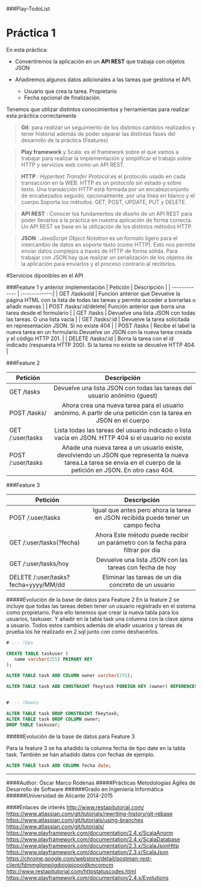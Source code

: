 ###Play-TodoList

Práctica 1
==========

En esta práctica:  

- Convertiremos la aplicación en un **API REST** que trabaja con objetos JSON

- Añadiremos algunos datos adicionales a las tareas que gestiona el API.
    - Usuario que crea la tarea. Propietario
    - Fecha opcional de finalización.

Tenemos que utilizar distintos conocimientos y herramientas para realizar esta práctica correctamente

> **Git**: para realizar un seguimiento de los distintos cambios realizados y tener historial además de poder separar las distintas fases del desarrollo de la práctica (Features)  

> **Play framework** y Scala: es el framework sobre el que vamos a trabajar para realizar la implementación y simplificar el trabajo sobre HTTP y servicios web como un API REST.  

>**HTTP** : *Hypertext Transfer Protocol* es el protocolo usado en cada transacción en la WEB. HTTP es un protocolo sin estado y sobre texto. Una transacción HTTP está formada por un encabezconjunto de encabezados seguido, opcionalmente, por una línea en blanco y el cuerpo.Soporta los métodos: GET, POST, UPDATE, PUT y DELETE.

>  **API REST** : Conocer los fundamentos de diseño de un API REST para poder llevarlos a la práctica en nuestra aplicación de forma correcta. Un API REST se base en la utilización de los distintos métodos HTTP.

> **JSON** : *JavaScript Object Notation* es un formato ligero para el intercambio de datos en soporte texto (como HTTP). Esto nos permite enviar datos complejos a través de HTTP de forma sólida. Para trabajar con JSON hay que realizar un serialización de los objetos de la aplicación para enviarlos y el proceso contrario al recibirlos.

#Servicios diponibles en el API

###Feature 1 y anterior implementación
| Petición        | Descripción   |
| -------------   | :------------:|
| GET  /tasksold        | Funcion anterior que Devuelve la página HTML con la lista de todas las tareas y permite acceder a borrarlas o añadir nuevas |
| POST /tasks/:id/delete|      Función anterior que borra una tarea desde el formulario  |
| GET  /tasks           |       Devuelve una lista JSON con todas las tareas. O una lista vacía |
| GET  /tasks/:id       |       Devuelve la tarea solicitada en representación JSON. Si no existe 404  |
| POST /tasks           |      Recibe el label la nueva tarea en un formulario.Devuelve un JSON con la nueva tarea creada y el código HTTP 201.  |
| DELETE   /tasks/:id    |      Borra la tarea con el id indicado (respuesta HTTP 200). Si la tarea no existe se devuelve HTTP 404. |


###Feature 2  
  
| Petición        | Descripción   |
| ------------- | :-------------: |
| GET  /tasks           |       Devuelve una lista JSON con todas las tareas del usuario anónimo (guest)|
| POST   /tasks/    |   Ahora crea una nueva tarea para el usuario anónimo. A partir de una petición con la tarea en JSON en el cuerpo  |
| GET      /:user/tasks  |      Lista todas las tareas del usuario indicado o lista vacía en JSON. HTTP 404 si el usuario no existe |
| POST     /:user/tasks  |      Añade una nueva tarea a un usuario existe, devolviendo un JSON que representa la nueva tarea.La tarea se envia en el cuerpo de la petición en JSON. En otro caso 404.  |


###Feature 3  
  
| Petición        | Descripción   |
| ------------- | :-------------: |
| POST   /:user/tasks      |      Igual que antes pero ahora la tarea en JSON recibida puede tener un campo fecha |
| GET     /:user/tasks(?fecha)     |      Ahora Este método puede recibir un parámetro con la fecha para filtrar por día |
| GET     /:user/tasks/hoy |      Devuelve una lista JSON con las tareas con fecha de hoy                         |
| DELETE  /:user/tasks?fecha=yyyy/MM/dd     |      Eliminar las tareas de un dia concreto de un usuario    |



#####Evolución de la base de datos para Feature 2
 En la feature 2 se incluye que todas las tareas deben tener un usuario registrado en el sistema como propietario. Para ello tenemos que crear la nueva tabla para los usuarios, taskuser. Y añadir en la tabla task una columna con la clave ajena a usuario. Todos estos cambios además de añadir usuarios y tareas de prueba los he realizado en 2.sql junto con como deshacerlos.
 
 
 ```sql
 # --- !Ups
 
CREATE TABLE taskuser (
    name varchar(255) PRIMARY KEY
);

ALTER TABLE task ADD COLUMN owner varchar(255);

ALTER TABLE task ADD CONSTRAINT fkeytask FOREIGN KEY (owner) REFERENCES taskuser (name);


# --- !Downs

ALTER TABLE task DROP CONSTRAINT fkeytask;
ALTER TABLE task DROP COLUMN owner;
DROP TABLE taskuser;

```
 
#####Evolución de la base de datos para Feature 3

  Para la feature 3 se ha añadido la columna fecha de tipo date en la tabla task. También se han añadido datos con fechas de ejemplo.

```sql
ALTER TABLE task ADD COLUMN fecha date;
```
-----

####Author: Óscar Marco Ródenas
#####Prácticas Metodologías Ágiles de Desarrollo de Software
######Grado en Ingeniería Informática
######Universidad de Alicante 2014-2015

####Enlaces de interés
http://www.restapitutorial.com/
https://www.atlassian.com/git/tutorials/rewriting-history/git-rebase
https://www.atlassian.com/git/tutorials/using-branches
https://www.atlassian.com/git/tutorials/
https://www.playframework.com/documentation/2.4.x/ScalaAnorm
https://www.playframework.com/documentation/2.4.x/ScalaDatabase
https://www.playframework.com/documentation/2.3.x/ScalaJsonHttp
https://www.playframework.com/documentation/2.3.x/ScalaJson
https://chrome.google.com/webstore/detail/postman-rest-client/fdmmgilgnpjigdojojpjoooidkmcomcm
http://www.restapitutorial.com/httpstatuscodes.html
https://www.playframework.com/documentation/2.4.x/Evolutions